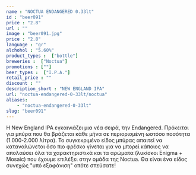 ```yaml
---
name : "NOCTUA ENDANGERED 0.33lt"
id : "beer091"
price : "2.8"
url : ""
image : "beer091.jpg"
price : "2.8"
language : "gr"
alchohol : "5.60%"
product_types :  ["bottle"]
breweries :  ["Noctua"]
promotions : [""]
beer_types :  ["I.P.A."]
retail_price : ""
discount : ""
description_short : "NEW ENGLAND IPA"
url: "noctua-endangered-0-33lt/noctua"
aliases: 
    - "noctua-endangered-0-33lt"
slug: "beer091"
---
```


Η New England IPA εγκαινιάζει μια νέα σειρά, την Endangered. Πρόκειται για μπύρα που θα βράζεται κάθε μήνα σε περιορισμένη ωστόσο ποσότητα (1.000-2.000 λίτρα). Το συγκεκριμένο είδος μπύρας απαιτεί να καταναλώνεται όσο πιο φρέσκο γίνεται για να μπορεί κάποιος να απολαύσει όλα τα χαρακτηριστικά και τα αρώματα (λυκίσκοι Enigma + Mosaic) που έχουμε επιλέξει στην ομάδα της Noctua. Θα είναι ένα είδος συνεχώς &quot;υπό εξαφάνιση&quot; οπότε σπεύσατε!